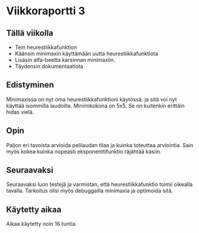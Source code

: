 # Viikkoraportti 3

## Tällä viikolla

- Tein heurestiikkafunktion
- Käänsin minimaxin käyttämään uutta heurestiikkafunktiota
- Lisäsin alfa-beetta karsinnan minimaxiin.
- Täydensin dokumentaatiota

## Edistyminen

Minimaxissa on nyt oma heurestiikkafunktioni käytössä, ja sitä voi nyt käyttää isommilla laudoilla. Minimikokona on 5x5. Se on kuitenkin erittäin hidas vielä. 

## Opin

Paljon eri tavoista arvioida pelilaudan tilaa ja kuinka toteuttaa arviointia. Sain myös kokea kuinka nopeasti eksponenttifunktio räjähtää käsiin.

## Seuraavaksi

Seuraavaksi luon testejä ja varmistan, että heurestiikkafunktio toimii oikealla tavalla. Tarkoitus olisi myös debuggailla minimaxia ja optimoida sitä. 

## Käytetty aikaa

Aikaa käytetty noin 16 tuntia.
